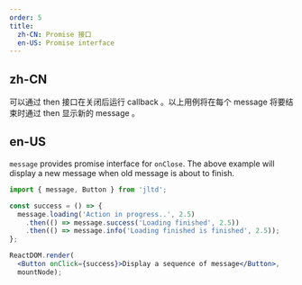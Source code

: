 ```yaml
---
order: 5
title:
  zh-CN: Promise 接口
  en-US: Promise interface
---
```


## zh-CN

可以通过 then 接口在关闭后运行 callback 。以上用例将在每个 message 将要结束时通过 then 显示新的 message 。

## en-US
`message` provides promise interface for `onClose`. The above example will display a new message when old message is about to finish.

````jsx
import { message, Button } from 'jltd';

const success = () => {
  message.loading('Action in progress..', 2.5)
    .then(() => message.success('Loading finished', 2.5))
    .then(() => message.info('Loading finished is finished', 2.5));
};

ReactDOM.render(
  <Button onClick={success}>Display a sequence of message</Button>,
  mountNode);
````

